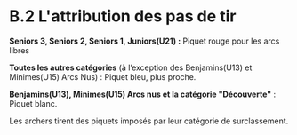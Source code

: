 # B.2 L'attribution des pas de tir

**Seniors 3, Seniors 2, Seniors 1, Juniors(U21) :** Piquet rouge pour les arcs libres

**Toutes les autres catégories** (à l’exception des Benjamins(U13) et Minimes(U15) Arcs Nus) : Piquet bleu, plus proche.

**Benjamins(U13), Minimes(U15) Arcs nus et la catégorie "Découverte"** : Piquet blanc.

Les archers tirent des piquets imposés par leur catégorie de surclassement.
